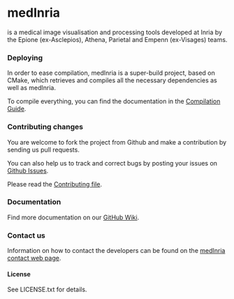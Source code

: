 # medInria

is a medical image visualisation and processing tools developed at Inria by the Epione (ex-Asclepios), Athena, Parietal and Empenn (ex-Visages) teams.

### Deploying

In order to ease compilation, medInria is a super-build project, based on CMake, which retrieves and compiles all the necessary dependencies as well as medInria.

To compile everything, you can find the documentation in the [Compilation Guide](https://github.com/Florent2305/medInria-public/wiki/Quick-Dev-Guide).

### Contributing changes

You are welcome to fork the project from Github and make a contribution by sending us pull requests.

You can also help us to track and correct bugs by posting your issues on [Github Issues](https://github.com/medInria/medInria-public/issues).

Please read the [Contributing file](https://github.com/medInria/medInria-public/blob/master/CONTRIBUTING.md).

### Documentation

Find more documentation on our [GitHub Wiki](https://github.com/medInria/medInria-public/wiki).

### Contact us

Information on how to contact the developers can be found on the [medInria contact web page](https://med.inria.fr/contact).

#### License

See LICENSE.txt for details.

 

